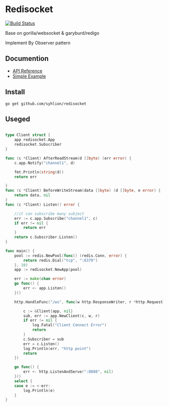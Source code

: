 # Redisocket
[![Build Status](https://travis-ci.org/syhlion/redisocket.svg?branch=master)](https://travis-ci.org/syhlion/redisocket)

Base on gorilla/websocket & garyburd/redigo

Implement By Observer pattern

## Documention

* [API Reference](https://godoc.org/github.com/syhlion/redisocket)
* [Simple Example](https://github.com/syhlion/redisocket/blob/master/example/main.go)

## Install

`go get github.com/syhlion/redisocket`

## Useged

``` go

type Client struct {
	app redisocket.App
	redisocket.Subscriber
}

func (c *Client) AfterReadStream(d []byte) (err error) {
	c.app.Notify("channel1", d)

	fmt.Println(string(d))
	return err

}
func (c *Client) BeforeWriteStream(data []byte) (d []byte, e error) {
	return data, nil
}
func (c *Client) Listen() error {

    //it can subscribe many subject
	err := c.app.Subscribe("channel1", c)
	if err != nil {
		return err
	}
	return c.Subscriber.Listen()
}

func main() {
	pool := redis.NewPool(func() (redis.Conn, error) {
		return redis.Dial("tcp", ":6379")
	}, 10)
	app := redisocket.NewApp(pool)

	err := make(chan error)
	go func() {
		err <- app.Listen()
	}()

	http.HandleFunc("/ws", func(w http.ResponseWriter, r *http.Request) {

		c := &Client{app, nil}
		sub, err := app.NewClient(c, w, r)
		if err != nil {
			log.Fatal("Client Connect Error")
			return
		}
		c.Subscriber = sub
		err = c.Listen()
		log.Println(err, "http point")
		return
	})

	go func() {
		err <- http.ListenAndServe(":8888", nil)
	}()
	select {
	case e := <-err:
		log.Println(e)
	}
}
```
